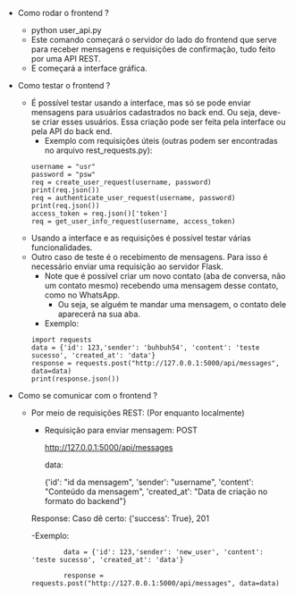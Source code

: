 - Como rodar o frontend ?
  - python user_api.py
  - Este comando começará o servidor do lado do frontend que serve para receber mensagens e requisições de confirmação, tudo feito por uma API REST.
  - E começará a interface gráfica. 
  
- Como testar o frontend ?
  - É possível testar usando a interface, mas só se pode enviar mensagens para usuários cadastrados no back end. Ou seja, deve-se criar esses usuários.
  Essa criação pode ser feita pela interface ou pela API do back end.
    - Exemplo com requisições úteis (outras podem ser encontradas no arquivo rest_requests.py):
    ```
    username = "usr"
    password = "psw"
    req = create_user_request(username, password)
    print(req.json())
    req = authenticate_user_request(username, password)
    print(req.json())
    access_token = req.json()['token']
    req = get_user_info_request(username, access_token)
    ```
  - Usando a interface e as requisições é possível testar várias funcionalidades.
  - Outro caso de teste é o recebimento de mensagens. Para isso é necessário enviar uma requisição ao servidor Flask.
    - Note que é possível criar um novo contato (aba de conversa, não um contato mesmo) recebendo uma mensagem desse contato, como no WhatsApp.
      - Ou seja, se alguém te mandar uma mensagem, o contato dele aparecerá na sua aba.
    - Exemplo:
    ```
    import requests
    data = {'id': 123,'sender': 'buhbuh54', 'content': 'teste sucesso', 'created_at': 'data'}
    response = requests.post("http://127.0.0.1:5000/api/messages", data=data)
    print(response.json())
    ```

- Como se comunicar com o frontend ?
  - Por meio de requisições REST: (Por enquanto localmente)
    - Requisição para enviar mensagem: POST
    
      http://127.0.0.1:5000/api/messages
      
      data:
      
        {'id': "id da mensagem", 'sender': "username", 'content': "Conteúdo da mensagem", 'created_at': "Data de criação no formato do backend"}
     
     Response: Caso dê certo:  {'success': True}, 201
 
        
      -Exemplo: 
              
                data = {'id': 123,'sender': 'new_user', 'content': 'teste sucesso', 'created_at': 'data'}
      
                response = requests.post("http://127.0.0.1:5000/api/messages", data=data)
         
    
